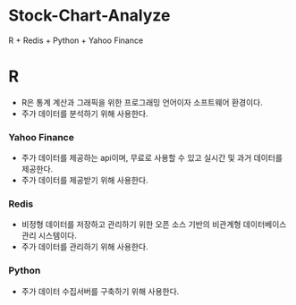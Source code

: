 # Stock-Chart-Analyze
R + Redis + Python + Yahoo Finance

# R
 - R은 통계 계산과 그래픽을 위한 프로그래밍 언어이자 소프트웨어 환경이다.
 - 주가 데이터를 분석하기 위해 사용한다.

### Yahoo Finance
 - 주가 데이터를 제공하는 api이며, 무료로 사용할 수 있고 실시간 및 과거 데이터를 제공한다.
 - 주가 데이터를 제공받기 위해 사용한다.

### Redis
 - 비정형 데이터를 저장하고 관리하기 위한 오픈 소스 기반의 비관계형 데이터베이스 관리 시스템이다.
 - 주가 데이터를 관리하기 위해 사용한다.

### Python 
 - 주가 데이터 수집서버를 구축하기 위해 사용한다.
